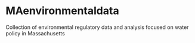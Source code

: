 # MAenvironmentaldata
Collection of environmental regulatory data and analysis focused on water policy in Massachusetts
